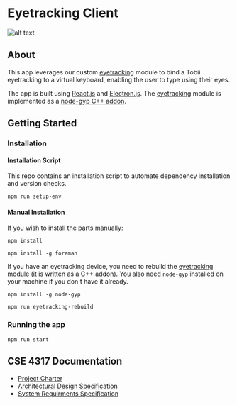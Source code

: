 # Eyetracking Client

![alt text](./media/helloworld4.gif)

## About

This app leverages our custom [eyetracking](https://github.com/EyeTrackingCSE/eyetracking) module to bind a Tobii eyetracking to a virtual keyboard, enabling the user to type using their eyes.

The app is built using [React.js](https://reactjs.org/) and [Electron.js](https://www.electronjs.org/). The [eyetracking](https://github.com/EyeTrackingCSE/eyetracking) module is implemented as a [node-gyp C++ addon](https://nodejs.org/api/addons.html).

## Getting Started

### Installation

#### Installation Script

This repo contains an installation script to automate dependency installation and version checks.

```npm run setup-env```

#### Manual Installation

If you wish to install the parts manually:

```npm install```

```npm install -g foreman```

If you have an eyetracking device, you need to rebuild the [eyetracking](https://github.com/EyeTrackingCSE/eyetracking) module (it is written as a C++ addon). You also need `node-gyp` installed on your machine if you don't have it already.

```npm install -g node-gyp```

```npm run eyetracking-rebuild```

### Running the app
```npm run start```

## CSE 4317 Documentation 

- [Project Charter](./documentation/project_charter.pdf)
- [Architectural Design Specification](./documentation/architectural_design_specification.pdf)
- [System Requirments Specification](./documentation/system_requirements_specification.pdf)
